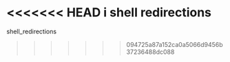 <<<<<<< HEAD
i shell redirections
=======
shell_redirections
>>>>>>> 094725a87a152ca0a5066d9456b37236488dc088
